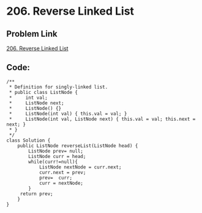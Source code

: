 # 206. Reverse Linked List

## Problem Link
[206. Reverse Linked List](https://leetcode.com/problems/reverse-linked-list/)

## Code:

```
/**
 * Definition for singly-linked list.
 * public class ListNode {
 *     int val;
 *     ListNode next;
 *     ListNode() {}
 *     ListNode(int val) { this.val = val; }
 *     ListNode(int val, ListNode next) { this.val = val; this.next = next; }
 * }
 */
class Solution {
    public ListNode reverseList(ListNode head) {
        ListNode prev= null;
        ListNode curr = head;
        while(curr!=null){
            ListNode nextNode = curr.next;
            curr.next = prev;
            prev=  curr;
            curr = nextNode;
        } 
     return prev;   
    }
}
